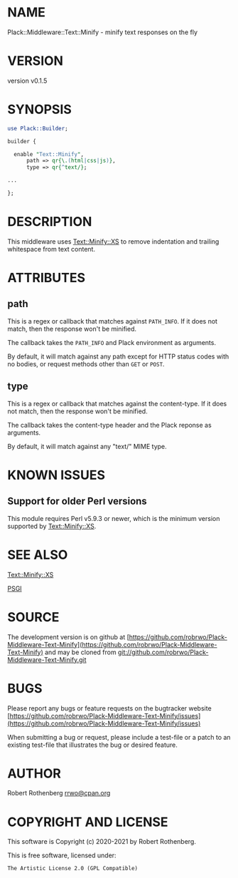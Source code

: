 # NAME

Plack::Middleware::Text::Minify - minify text responses on the fly

# VERSION

version v0.1.5

# SYNOPSIS

```perl
use Plack::Builder;

builder {

  enable "Text::Minify",
      path => qr{\.(html|css|js)},
      type => qr{^text/};

...

};
```

# DESCRIPTION

This middleware uses [Text::Minify::XS](https://metacpan.org/pod/Text::Minify::XS) to remove indentation and
trailing whitespace from text content.

# ATTRIBUTES

## path

This is a regex or callback that matches against `PATH_INFO`.  If it
does not match, then the response won't be minified.

The callback takes the `PATH_INFO` and Plack environment as arguments.

By default, it will match against any path except for HTTP status
codes with no bodies, or request methods other than `GET` or `POST`.

## type

This is a regex or callback that matches against the content-type. If it
does not match, then the response won't be minified.

The callback takes the content-type header and the Plack reponse as
arguments.

By default, it will match against any "text/" MIME type.

# KNOWN ISSUES

## Support for older Perl versions

This module requires Perl v5.9.3 or newer, which is the minimum
version supported by [Text::Minify::XS](https://metacpan.org/pod/Text::Minify::XS).

# SEE ALSO

[Text::Minify::XS](https://metacpan.org/pod/Text::Minify::XS)

[PSGI](https://metacpan.org/pod/PSGI)

# SOURCE

The development version is on github at [https://github.com/robrwo/Plack-Middleware-Text-Minify](https://github.com/robrwo/Plack-Middleware-Text-Minify)
and may be cloned from [git://github.com/robrwo/Plack-Middleware-Text-Minify.git](git://github.com/robrwo/Plack-Middleware-Text-Minify.git)

# BUGS

Please report any bugs or feature requests on the bugtracker website
[https://github.com/robrwo/Plack-Middleware-Text-Minify/issues](https://github.com/robrwo/Plack-Middleware-Text-Minify/issues)

When submitting a bug or request, please include a test-file or a
patch to an existing test-file that illustrates the bug or desired
feature.

# AUTHOR

Robert Rothenberg <rrwo@cpan.org>

# COPYRIGHT AND LICENSE

This software is Copyright (c) 2020-2021 by Robert Rothenberg.

This is free software, licensed under:

```
The Artistic License 2.0 (GPL Compatible)
```
